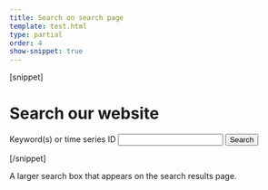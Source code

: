 ```yaml
---
title: Search on search page
template: test.html
type: partial
order: 4
show-snippet: true
---
```

[snippet]
<div class="search search--results-page print--hide" id="searchBar">
	<div class="wrapper">
		<form class="col-wrap search__form" action="/search">
			<h1>Search our website</h1>
			<label class="font-size--16 block" for="nav-search">Keyword(s) or time series ID</label>
			<input type="search" autocomplete="off" class="search__input search__input--results-page col col--md-29 col--lg-29" id="nav-search" name="q" value="">
			<button type="submit" class="search__button search__button--results-page col--md-3 col--lg-3" id="nav-search-submit">
				<span class="visuallyhidden">Search</span>
				<span class="icon icon-search--light"></span>
			</button>
		</form>
	</div>
</div>
[/snippet]

A larger search box that appears on the search results page.

